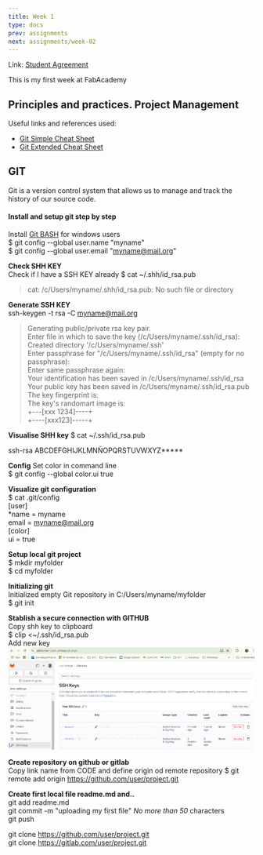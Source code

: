 ```yaml
---
title: Week 1
type: docs
prev: assignments
next: assignments/week-02
---
```


Link: [Student Agreement](../../docs/studentagreement)

This is my first week at FabAcademy
## Principles and practices. Project Management
Useful links and references used:
- [Git Simple Cheat Sheet](https://pub.fabcloud.io/tutorials/week01_principles_practices_project_management/git_simple.html)
- [Git Extended Cheat Sheet](https://pub.fabcloud.io/tutorials/week01_principles_practices_project_management/git_cheat_sheet.html-)

## GIT
Git is a version control system that allows us to manage and track the history of our source code.
#### Install and setup git step by step

Install [Git BASH](https://gitforwindows.org/) for windows users   
$ git config --global user.name "myname"  
$ git config --global user.email "myname@mail.org"  

**Check SHH KEY**  
Check if I have a SSH KEY already
$ cat ~/.shh/id_rsa.pub  
> cat: /c/Users/myname/.shh/id_rsa.pub: No such file or directory 

**Generate SSH KEY**  
ssh-keygen -t rsa -C myname@mail.org  
> Generating public/private rsa key pair.  
Enter file in which to save the key (/c/Users/myname/.ssh/id_rsa):  
Created directory '/c/Users/myname/.ssh'    
Enter passphrase for "/c/Users/myname/.ssh/id_rsa" (empty for no passphrase):  
Enter same passphrase again:  
Your identification has been saved in /c/Users/myname/.ssh/id_rsa  
Your public key has been saved in /c/Users/myname/.ssh/id_rsa.pub  
The key fingerprint is:   
The key's randomart image is:   
+---[xxx 1234]----+  
+----[xxx123]-----+

**Visualise SHH key**
$ cat ~/.ssh/id_rsa.pub

ssh-rsa
ABCDEFGHIJKLMNÑOPQRSTUVWXYZ*****

**Config** Set color in command line  
$ git config --global color.ui true  

**Visualize git configuration**  
$ cat .git/config  
[user]  
  *name = myname  
  email = myname@mail.org  
[color]  
  ui = true

**Setup local git project**  
$ mkdir myfolder  
$ cd myfolder

**Initializing git**  
Initialized empty Git repository in C:/Users/myname/myfolder  
$ git init

**Stablish a secure connection with GITHUB**   
Copy shh key to clipboard  
$ clip <~/.ssh/id_rsa.pub  
Add new key
![](images-01/gitlabsshkeys.jpg)

**Create repository on github or gitlab**  
Copy link name from CODE and define origin od remote repository 
$ git remote add origin https://github.com/user/project.git  

**Create first local file readme.md and..**  
git add readme.md  
git commit -m "uploading my first file"  _No more than 50_ characters  
git push  

git clone https://github.com/user/project.git  
git clone https://gitlab.com/user/project.git 
